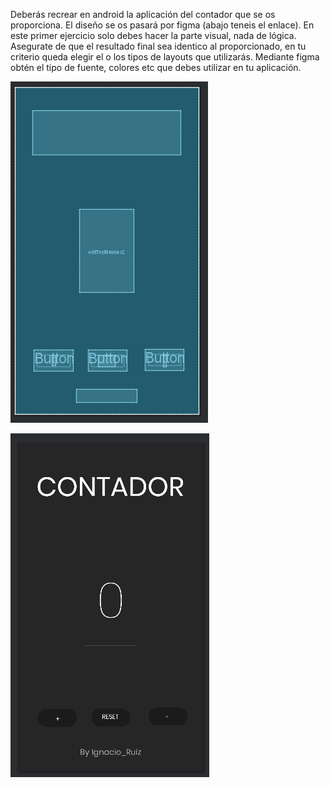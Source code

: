 Deberás recrear en android la aplicación del contador que se os proporciona. 
El diseño se os pasará por figma (abajo teneis el enlace). En este primer 
ejercicio solo debes hacer la parte visual, nada de lógica. Asegurate de que
el resultado final sea identico al proporcionado, en tu criterio queda 
elegir el o los tipos de layouts que utilizarás. Mediante figma obtén el 
tipo de fuente, colores etc que debes utilizar en tu aplicación.





![](img/foto1.png)

![](img/foto2.png)